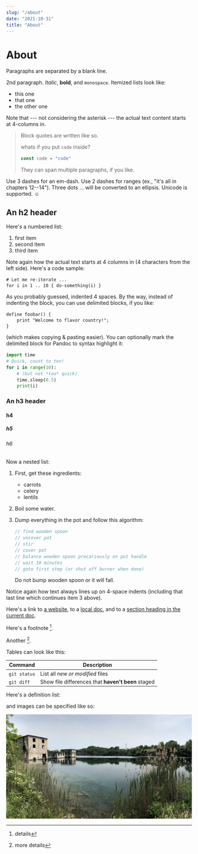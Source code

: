 ```yaml
---
slug: "/about"
date: "2021-10-31"
title: "About"
---
```


# About

Paragraphs are separated by a blank line.

2nd paragraph. *Italic*, **bold**, and `monospace`. Itemized lists
look like:

* this one
* that one
* the other one

Note that --- not considering the asterisk --- the actual text
content starts at 4-columns in.

> Block quotes are
> written like so.
> 
> whats if you put `code` inside?
> ```javascript
> const code = "code"
> ```
>
> They can span multiple paragraphs,
> if you like.

Use 3 dashes for an em-dash. Use 2 dashes for ranges (ex., "it's all
in chapters 12--14"). Three dots ... will be converted to an ellipsis.
Unicode is supported. ☺



An h2 header
------------

Here's a numbered list:

1. first item
2. second item
3. third item

Note again how the actual text starts at 4 columns in (4 characters
from the left side). Here's a code sample:

    # Let me re-iterate ...
    for i in 1 .. 10 { do-something(i) }

As you probably guessed, indented 4 spaces. By the way, instead of
indenting the block, you can use delimited blocks, if you like:

~~~
define foobar() {
    print "Welcome to flavor country!";
}
~~~

(which makes copying & pasting easier). You can optionally mark the
delimited block for Pandoc to syntax highlight it:

~~~python
import time
# Quick, count to ten!
for i in range(10):
    # (but not *too* quick)
    time.sleep(0.5)
    print(i)
~~~



### An h3 header ###
#### h4 
##### h5
###### h6

Now a nested list:

1. First, get these ingredients:

    * carrots
    * celery
    * lentils

2. Boil some water.

3. Dump everything in the pot and follow
   this algorithm:
   ```javascript
   // find wooden spoon
   // uncover pot
   // stir
   // cover pot
   // balance wooden spoon precariously on pot handle
   // wait 10 minutes
   // goto first step (or shut off burner when done)
   ```
   Do not bump wooden spoon or it will fall.

Notice again how text always lines up on 4-space indents (including
that last line which continues item 3 above).

Here's a link to [a website](http://foo.bar), to a [local doc](local-doc.html), and to a [section heading in the current doc](#an-h2-header). 

Here's a footnote [^1].
[^1]: details


Another [^2].
[^2]: more details


Tables can look like this:

| Command | Description |
| --- | --- |
| `git status` | List all *new or modified* files |
| `git diff` | Show file differences that **haven't been** staged |

Here's a definition list:

and images can be specified like so:

![quarry](../../src/images/quarry.jpeg "An exemplary image")
